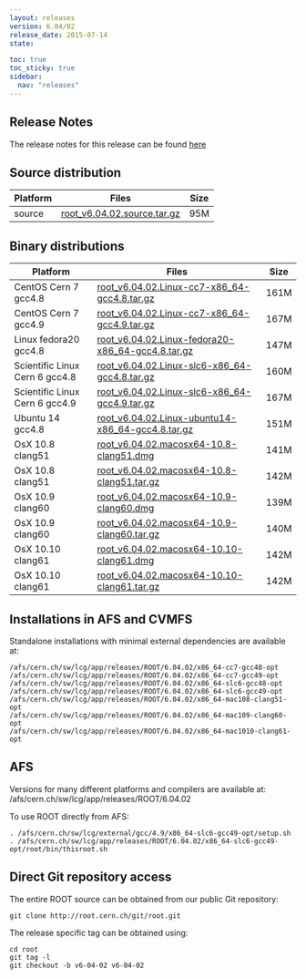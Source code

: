 ```yaml
---
layout: releases
version: 6.04/02
release_date: 2015-07-14
state:

toc: true
toc_sticky: true
sidebar:
  nav: "releases"
---
```



## Release Notes

The release notes for this release can be found [here](https://root.cern.ch/root/html604/notes/release-notes.html)

## Source distribution

| Platform       | Files | Size |
|-----------|-------|-----|
| source | [root_v6.04.02.source.tar.gz](https://root.cern.ch/download/root_v6.04.02.source.tar.gz) |  95M |


## Binary distributions

| Platform       | Files | Size |
|-----------|-------|-----|
| CentOS Cern 7 gcc4.8 | [root_v6.04.02.Linux-cc7-x86_64-gcc4.8.tar.gz](https://root.cern.ch/download/root_v6.04.02.Linux-cc7-x86_64-gcc4.8.tar.gz) | 161M |
| CentOS Cern 7 gcc4.9 | [root_v6.04.02.Linux-cc7-x86_64-gcc4.9.tar.gz](https://root.cern.ch/download/root_v6.04.02.Linux-cc7-x86_64-gcc4.9.tar.gz) | 167M |
| Linux fedora20 gcc4.8 | [root_v6.04.02.Linux-fedora20-x86_64-gcc4.8.tar.gz](https://root.cern.ch/download/root_v6.04.02.Linux-fedora20-x86_64-gcc4.8.tar.gz) | 147M |
| Scientific Linux Cern 6 gcc4.8 | [root_v6.04.02.Linux-slc6-x86_64-gcc4.8.tar.gz](https://root.cern.ch/download/root_v6.04.02.Linux-slc6-x86_64-gcc4.8.tar.gz) | 160M |
| Scientific Linux Cern 6 gcc4.9 | [root_v6.04.02.Linux-slc6-x86_64-gcc4.9.tar.gz](https://root.cern.ch/download/root_v6.04.02.Linux-slc6-x86_64-gcc4.9.tar.gz) | 167M |
| Ubuntu 14 gcc4.8 | [root_v6.04.02.Linux-ubuntu14-x86_64-gcc4.8.tar.gz](https://root.cern.ch/download/root_v6.04.02.Linux-ubuntu14-x86_64-gcc4.8.tar.gz) | 151M |
| OsX 10.8 clang51 | [root_v6.04.02.macosx64-10.8-clang51.dmg](https://root.cern.ch/download/root_v6.04.02.macosx64-10.8-clang51.dmg) | 141M |
| OsX 10.8 clang51 | [root_v6.04.02.macosx64-10.8-clang51.tar.gz](https://root.cern.ch/download/root_v6.04.02.macosx64-10.8-clang51.tar.gz) | 142M |
| OsX 10.9 clang60 | [root_v6.04.02.macosx64-10.9-clang60.dmg](https://root.cern.ch/download/root_v6.04.02.macosx64-10.9-clang60.dmg) | 139M |
| OsX 10.9 clang60 | [root_v6.04.02.macosx64-10.9-clang60.tar.gz](https://root.cern.ch/download/root_v6.04.02.macosx64-10.9-clang60.tar.gz) | 140M |
| OsX 10.10 clang61 | [root_v6.04.02.macosx64-10.10-clang61.dmg](https://root.cern.ch/download/root_v6.04.02.macosx64-10.10-clang61.dmg) | 142M |
| OsX 10.10 clang61 | [root_v6.04.02.macosx64-10.10-clang61.tar.gz](https://root.cern.ch/download/root_v6.04.02.macosx64-10.10-clang61.tar.gz) | 142M |



## Installations in AFS and CVMFS
Standalone installations with minimal external dependencies are available at:
~~~
/afs/cern.ch/sw/lcg/app/releases/ROOT/6.04.02/x86_64-cc7-gcc48-opt
/afs/cern.ch/sw/lcg/app/releases/ROOT/6.04.02/x86_64-cc7-gcc49-opt
/afs/cern.ch/sw/lcg/app/releases/ROOT/6.04.02/x86_64-slc6-gcc48-opt
/afs/cern.ch/sw/lcg/app/releases/ROOT/6.04.02/x86_64-slc6-gcc49-opt
/afs/cern.ch/sw/lcg/app/releases/ROOT/6.04.02/x86_64-mac108-clang51-opt
/afs/cern.ch/sw/lcg/app/releases/ROOT/6.04.02/x86_64-mac109-clang60-opt
/afs/cern.ch/sw/lcg/app/releases/ROOT/6.04.02/x86_64-mac1010-clang61-opt
~~~

## AFS
Versions for many different platforms and compilers are available at:
/afs/cern.ch/sw/lcg/app/releases/ROOT/6.04.02

To use ROOT directly from AFS:
~~~
. /afs/cern.ch/sw/lcg/external/gcc/4.9/x86_64-slc6-gcc49-opt/setup.sh
. /afs/cern.ch/sw/lcg/app/releases/ROOT/6.04.02/x86_64-slc6-gcc49-opt/root/bin/thisroot.sh
~~~

## Direct Git repository access
The entire ROOT source can be obtained from our public Git repository:

~~~
git clone http://root.cern.ch/git/root.git
~~~
The release specific tag can be obtained using:
~~~
cd root
git tag -l
git checkout -b v6-04-02 v6-04-02
~~~
